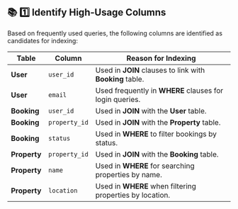 ## 📚 **1️⃣ Identify High-Usage Columns**

Based on frequently used queries, the following columns are identified as candidates for indexing:

| **Table**    | **Column**    | **Reason for Indexing**                                  |
| ------------ | ------------- | -------------------------------------------------------- |
| **User**     | `user_id`     | Used in **JOIN** clauses to link with **Booking** table. |
| **User**     | `email`       | Used frequently in **WHERE** clauses for login queries.  |
| **Booking**  | `user_id`     | Used in **JOIN** with the **User** table.                |
| **Booking**  | `property_id` | Used in **JOIN** with the **Property** table.            |
| **Booking**  | `status`      | Used in **WHERE** to filter bookings by status.          |
| **Property** | `property_id` | Used in **JOIN** with the **Booking** table.             |
| **Property** | `name`        | Used in **WHERE** for searching properties by name.      |
| **Property** | `location`    | Used in **WHERE** when filtering properties by location. |
